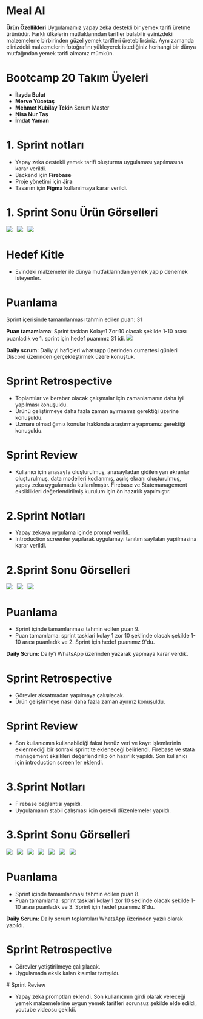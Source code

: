 # Meal AI
**Ürün Özellikleri**
Uygulamamız yapay zeka destekli bir yemek tarifi üretme ürünüdür. Farklı ülkelerin mutfaklarından tarifler bulabilir evinizdeki malzemelerle birbirinden güzel yemek tarifleri üretebilirsiniz. Aynı zamanda elinizdeki malzemelerin fotoğrafını yükleyerek istediğiniz herhangi bir dünya mutfağından yemek tarifi almanız mümkün.

# Bootcamp 20 Takım Üyeleri

- **İlayda Bulut**
- **Merve Yücetaş**
- **Mehmet Kubilay Tekin** Scrum Master
- **Nisa Nur Taş**
- **İmdat Yaman**

# 1. Sprint notları
- Yapay zeka destekli yemek tarifi oluşturma uygulaması yapılmasına karar verildi.
- Backend için **Firebase**
- Proje yönetimi için **Jira**
- Tasarım için **Figma** kullanılmaya karar verildi.

# 1. Sprint Sonu Ürün Görselleri 

<img src="https://r.resimlink.com/GVo2e.jpeg">&nbsp;&nbsp;
<img src="https://r.resimlink.com/p4W6AhusCQ.jpeg">&nbsp;&nbsp;
<img src="https://r.resimlink.com/ZnpQOr.jpeg">&nbsp;&nbsp;


# Hedef Kitle
- Evindeki malzemeler ile dünya mutfaklarından yemek yapıp denemek isteyenler.

# Puanlama
Sprint içerisinde tamamlanması tahmin edilen puan: 31

**Puan tamamlama**: Sprint taskları Kolay:1 Zor:10 olacak şekilde 1-10 arası puanladık ve 1. sprint için hedef puanımız 31 idi.
<img src="https://r.resimlink.com/GJfTUw.jpeg">&nbsp;&nbsp;

**Daily scrum:** Daily yi hafiçleri whatsapp üzerinden cumartesi günleri Discord üzerinden gerçekleştirmek üzere konuştuk.

# Sprint Retrospective
- Toplantılar ve beraber olacak çalışmalar için zamanlamanın daha iyi yapılması konuşuldu.
- Ürünü geliştirmeye daha fazla zaman ayırmamız gerektiği üzerine konuşuldu.
- Uzmanı olmadığımız konular hakkında araştırma yapmamız gerektiği konuşuldu.

  
# Sprint Review
- Kullanıcı için anasayfa oluşturulmuş, anasayfadan gidilen yan ekranlar oluşturulmuş, data modelleri kodlanmış, açılış ekranı oluşturulmuş, yapay zeka uygulamada kullanılmıştır. Firebase ve Statemanagement eksiklikleri değerlendirilmiş kurulum için ön hazırlık yapılmıştır.

# 2.Sprint Notları 
- Yapay zekaya uygulama içinde prompt verildi.
- Introduction screenler yapılarak uygulamayı tanıtım sayfaları yapilmasina karar verildi.

# 2.Sprint Sonu Görselleri
<img src="https://i.hizliresim.com/3qicnhd.jpg">&nbsp;&nbsp;
<img src="https://i.hizliresim.com/avvje92.jpg">&nbsp;&nbsp;
<img src="https://i.hizliresim.com/3qicnhd.jpg">&nbsp;&nbsp;



# Puanlama
- Sprint içinde tamamlanması tahmin edilen puan 9. 
- Puan tamamlama: sprint tasklari kolay 1 zor 10 şeklinde olacak şekilde 1-10 arası puanladık ve 2. Sprint için hedef puanımız 9'du.

**Daily Scrum:** Daily'i WhatsApp üzerinden yazarak yapmaya karar verdik.

# Sprint Retrospective
- Görevler aksatmadan yapılmaya çalışılacak.
- Ürün geliştirmeye nasıl daha fazla zaman ayırırız konuşuldu.

# Sprint Review
- Son kullanıcının kullanabildiği fakat henüz veri ve kayıt işlemlerinin eklenmediği bir sonraki sprint'te ekleneceği belirlendi. Firebase ve stata management eksikleri değerlendirilip ön hazırlık yapıldı. Son kullanıcı için introduction screen'ler eklendi.


# 3.Sprint Notları 
- Firebase bağlantısı yapıldı.
- Uygulamanın stabil çalışması için gerekli düzenlemeler yapıldı.

# 3.Sprint Sonu Görselleri
<img src="https://hizliresim.com/kcw9878">&nbsp;&nbsp;
<img src="https://hizliresim.com/9txa226">&nbsp;&nbsp;
<img src="https://hizliresim.com/82oain4">&nbsp;&nbsp;
<img src="https://hizliresim.com/r8ndhdg">&nbsp;&nbsp;
<img src="https://hizliresim.com/og61a2q">&nbsp;&nbsp;
<img src="https://hizliresim.com/o831jb2">&nbsp;&nbsp;
<img src="https://hizliresim.com/1zaerd1">&nbsp;&nbsp;



# Puanlama
- Sprint içinde tamamlanması tahmin edilen puan 8. 
- Puan tamamlama: sprint tasklari kolay 1 zor 10 şeklinde olacak şekilde 1-10 arası puanladık ve 3. Sprint için hedef puanımız 8'du.

**Daily Scrum:** Daily scrum toplantıları WhatsApp üzerinden yazılı olarak yapıldı.

# Sprint Retrospective
- Görevler yetiştirilmeye çalışılacak.
- Uygulamada eksik kalan kısımlar tartışıldı. 


# Sprint Review
- Yapay zeka promptları eklendi. Son kullanıcının girdi olarak vereceği yemek malzemelerine uygun yemek tarifleri sorunsuz şekilde elde edildi, youtube videosu çekildi.



